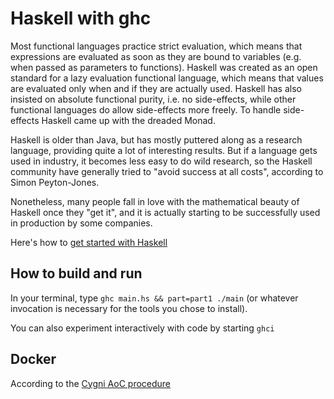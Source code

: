 # Haskell with ghc
Most functional languages practice strict evaluation, which means that expressions are evaluated as soon as they are bound to variables (e.g. when passed as parameters to functions). Haskell was created as an open standard for a lazy evaluation functional language, which means that values are evaluated only when and if they are actually used. Haskell has also insisted on absolute functional purity, i.e. no side-effects, while other functional languages do allow side-effects more freely. To handle side-effects Haskell came up with the dreaded Monad.

Haskell is older than Java, but has mostly puttered along as a research language, providing quite a lot of interesting results. But if a language gets used in industry, it becomes less easy to do wild research, so the Haskell community have generally tried to "avoid success at all costs", according to Simon Peyton-Jones.

Nonetheless, many people fall in love with the mathematical beauty of Haskell once they "get it", and it is actually starting to be successfully used in production by some companies.

Here's how to [get started with Haskell](https://wiki.haskell.org/Haskell_in_5_steps)

## How to build and run
In your terminal, type `ghc main.hs && part=part1 ./main` (or whatever invocation is necessary for the tools you chose to install).

You can also experiment interactively with code by starting `ghci`

## Docker
According to the [Cygni AoC procedure](https://github.com/cygni/aoc_example)
